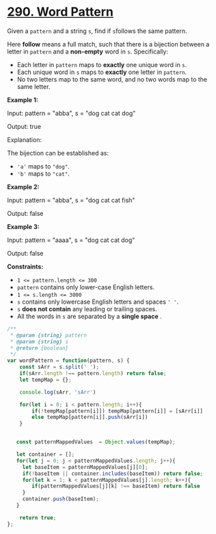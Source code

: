 # [290. Word Pattern](https://leetcode.com/problems/word-pattern/description/)

Given a `pattern` and a string `s`, find if `s`follows the same pattern.

Here <b>follow</b> means a full match, such that there is a bijection between a letter in `pattern` and a <b>non-empty</b> word in `s`. Specifically:

- Each letter in `pattern` maps to **exactly**  one unique word in `s`.
- Each unique word in `s` maps to **exactly**  one letter in `pattern`.
- No two letters map to the same word, and no two words map to the same letter.

**Example 1:**

<div class="example-block">
Input: pattern = "abba", s = "dog cat cat dog"

Output: true

Explanation:

The bijection can be established as:

- `'a'` maps to `"dog"`.
- `'b'` maps to `"cat"`.

**Example 2:**

<div class="example-block">
Input: pattern = "abba", s = "dog cat cat fish"

Output: false

**Example 3:**

<div class="example-block">
Input: pattern = "aaaa", s = "dog cat cat dog"

Output: false

**Constraints:**

- `1 <= pattern.length <= 300`
- `pattern` contains only lower-case English letters.
- `1 <= s.length <= 3000`
- `s` contains only lowercase English letters and spaces `' '`.
- `s` **does not contain**  any leading or trailing spaces.
- All the words in `s` are separated by a **single space** .

```js
/**
 * @param {string} pattern
 * @param {string} s
 * @return {boolean}
 */
var wordPattern = function(pattern, s) {
    const sArr = s.split(' ');
    if(sArr.length !== pattern.length) return false;
    let tempMap = {};

    console.log(sArr, 'sArr')

    for(let i = 0; i < pattern.length; i++){
        if(!tempMap[pattern[i]]) tempMap[pattern[i]] = [sArr[i]]
        else tempMap[pattern[i]].push(sArr[i])
    }


   const patternMappedValues  = Object.values(tempMap);

   let container = [];
   for(let j = 0; j < patternMappedValues.length; j++){
     let baseItem = patternMappedValues[j][0];
     if(!baseItem || container.includes(baseItem)) return false;
     for(let k = 1; k < patternMappedValues[j].length; k++){
        if(patternMappedValues[j][k] !== baseItem) return false
     }
     container.push(baseItem);
   }

    return true;
};
```
